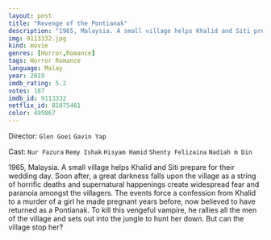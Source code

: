 ```yaml
---
layout: post
title: "Revenge of the Pontianak"
description: "1965, Malaysia. A small village helps Khalid and Siti prepare for their wedding day. Soon after, a great darkness falls upon the village as a string of horrific deaths and supernatural happenings create widespread fear and paranoia amongst the villagers. The events force a confession from Khalid to a murder of a girl he made pregnant years before, now believed to have returned as a Pontianak. To kill this vengeful vampire, he rallies all the men of the village and sets out into the jungle to hunt her down. But can the village stop her?.."
img: 9113332.jpg
kind: movie
genres: [Horror,Romance]
tags: Horror Romance 
language: Malay
year: 2019
imdb_rating: 5.2
votes: 187
imdb_id: 9113332
netflix_id: 81075461
color: 495867
---
```

Director: `Glen Goei` `Gavin Yap`  

Cast: `Nur Fazura` `Remy Ishak` `Hisyam Hamid` `Shenty Felizaina` `Nadiah m Din` 

1965, Malaysia. A small village helps Khalid and Siti prepare for their wedding day. Soon after, a great darkness falls upon the village as a string of horrific deaths and supernatural happenings create widespread fear and paranoia amongst the villagers. The events force a confession from Khalid to a murder of a girl he made pregnant years before, now believed to have returned as a Pontianak. To kill this vengeful vampire, he rallies all the men of the village and sets out into the jungle to hunt her down. But can the village stop her?